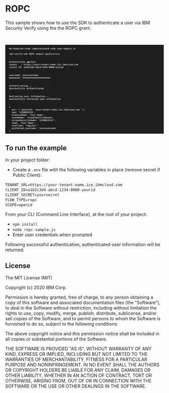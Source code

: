# ROPC

This sample shows how to use the SDK to authenticate a user via IBM Security Verify using the the ROPC grant.

<br>

![screenshot](screenshot.png)

## To run the example

In your project folder:
- Create a `.env` file with the following variables in place (remove secret if Public Client):
```
TENANT_URL=https://your-tenant-name.ice.ibmcloud.com
CLIENT_ID=a1b2c3d4-abcd-1234-0000-yourid
CLIENT_SECRET=yoursecret
FLOW_TYPE=ropc
SCOPE=openid
```

From your CLI (Command Line Interface), at the root of your project:
- `npm install`
- `node ropc-sample.js`
- Enter user credentials when prompted

Following successful authentication, authenticated user information will be returned.

## License

The MIT License (MIT)

Copyright (c) 2020 IBM Corp.

Permission is hereby granted, free of charge, to any person obtaining a copy of this software and associated documentation files (the "Software"), to deal in the Software without restriction, including without limitation the rights to use, copy, modify, merge, publish, distribute, sublicense, and/or sell copies of the Software, and to permit persons to whom the Software is furnished to do so, subject to the following conditions:

The above copyright notice and this permission notice shall be included in all copies or substantial portions of the Software.

THE SOFTWARE IS PROVIDED "AS IS", WITHOUT WARRANTY OF ANY KIND, EXPRESS OR IMPLIED, INCLUDING BUT NOT LIMITED TO THE WARRANTIES OF MERCHANTABILITY, FITNESS FOR A PARTICULAR PURPOSE AND NONINFRINGEMENT. IN NO EVENT SHALL THE AUTHORS OR COPYRIGHT HOLDERS BE LIABLE FOR ANY CLAIM, DAMAGES OR OTHER LIABILITY, WHETHER IN AN ACTION OF CONTRACT, TORT OR OTHERWISE, ARISING FROM, OUT OF OR IN CONNECTION WITH THE SOFTWARE OR THE USE OR OTHER DEALINGS IN THE SOFTWARE.